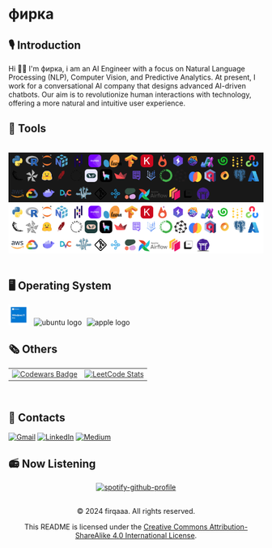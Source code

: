 <!-- <h3 align="left", style="font-family:  Consolas, monospace;"><b>Tech : </b></h3> -->

# фирка

## 🎙️ Introduction

Hi 👋🏼 I'm фирка, i am an AI Engineer with a focus on Natural Language Processing (NLP), Computer Vision, and Predictive Analytics. At present, I work for a conversational AI company that designs advanced AI-driven chatbots. Our aim is to revolutionize human interactions with technology, offering a more natural and intuitive user experience.

## 🔩 Tools
<br>

<div align="center">
<div align="left">
<img src="./images/gh-dark.png#gh-dark-mode-only" alt="dark-mode">
<img src="./images/gh-light.png#gh-light-mode-only" alt="dark-mode">
</div>
</div>

</div>

<br>

## 🖥️ <b> Operating System </b>
<div align="left">
  <img src="./images/win11.png" height="40" alt="windows8 logo"  />
  <img width="2" />
  <img src="https://cdn.jsdelivr.net/gh/devicons/devicon/icons/ubuntu/ubuntu-plain.svg" height="40" alt="ubuntu logo"  />
  <img width="2" />
  <img src="https://www.varcap-informatique.net/tutoriels/wp-content/uploads/2021/08/logo-macos-monterey.png" height="40" alt="apple logo"  />
</div>

<!-- ## <b>Statistics</b>

<img src="https://myreadme.vercel.app/api/embed/firqaaa?panels=userstatistics,toplanguages,commitgraph" alt="reimaginedreadme" />

<br> -->


## 🗞️ <b>Others</b>

<table align="center" style="opacity: 0.9;">
    <tr>
        <td>
            <a href="https://www.codewars.com/users/firqaaa">
                <img src="https://www.codewars.com/users/firqaaa/badges/small" alt="Codewars Badge">
            </a>
        </td>
        <td>
            <a href="https://github.com/firqaaa/github-readme">
                <img src="https://leetcode-stats-six.vercel.app/api?username=firqaaa" alt="LeetCode Stats">
            </a>
        </td>
    </tr>
</table>


<br>

<!-- <table align="center">
  <tr>
    <td><img alt="competition" src="https://road-to-kaggle-grandmaster.vercel.app/api/badges/firqaaa/competition/light"></td>
    <td><img alt="dataset" src="https://road-to-kaggle-grandmaster.vercel.app/api/badges/firqaaa/dataset/light"></td>
    <td><img alt="notebook" src="https://road-to-kaggle-grandmaster.vercel.app/api/badges/firqaaa/notebook/light"></td>
    <td><img alt="discussion" src="https://road-to-kaggle-grandmaster.vercel.app/api/badges/firqaaa/discussion/light"></td>
  </tr>
</table> -->

## 📮 <b>Contacts</b>
[![Gmail](https://img.shields.io/badge/-Gmail-c14438?style=flat&logo=Gmail&logoColor=white)](mailto:firqaaa@gmail.com) [![LinkedIn](https://img.shields.io/badge/LinkedIn-%230077B5.svg?logo=linkedin&logoColor=white)](https://linkedin.com/in/firqaana) [![Medium](https://img.shields.io/badge/Medium-12100E?logo=medium&logoColor=white)](https://medium.com/@firqaaa)

###

## 📻 <b>Now Listening </b>
<div align="center">

  [![spotify-github-profile](https://spotify-github-profile.vercel.app/api/view?uid=31ka2ltibsixwhlhexeylvwhep7i&cover_image=true&theme=novatorem&show_offline=true&background_color=121212&interchange=false&bar_color=53b14f&bar_color_cover=true)](https://spotify-github-profile.vercel.app/api/view?uid=31ka2ltibsixwhlhexeylvwhep7i&redirect=true)

</div>

<!-- ## Copyright -->

##
<div align="center">
  © 2024 firqaaa. All rights reserved.

  This README is licensed under the [Creative Commons Attribution-ShareAlike 4.0 International License](https://creativecommons.org/licenses/by-sa/4.0/).
</div>
